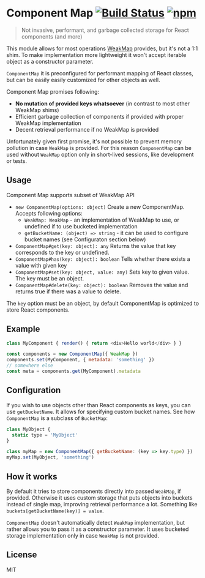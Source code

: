 # Component Map [![Build Status](https://travis-ci.org/sheerun/component-map.svg?branch=master)](https://travis-ci.org/sheerun/component-map) [![npm](https://img.shields.io/npm/v/npm.svg)]()

> Not invasive, performant, and garbage collected storage for React components (and more)

This module allows for most operations [WeakMap](https://developer.mozilla.org/en/docs/Web/JavaScript/Reference/Global_Objects/WeakMap) provides, but it's not a 1:1 shim. To make implementation more lightweight it won't accept iterable object as a constructor parameter.

`ComponentMap` it is preconfigured for performant mapping of React classes, but can be easily easily customized for other objects as well.

Component Map promises following:

- **No mutation of provided keys whatsoever** (in contrast to most other WeakMap shims)
- Efficient garbage collection of components if provided with proper WeakMap implementation
- Decent retrieval performance if no WeakMap is provided

Unfortunately given first promise, it's not possible to prevent memory pollution in case `WeakMap` is provided. For this reason `ComponentMap` can be used without `WeakMap` option only in short-lived sessions, like development or tests.

## Usage

Component Map supports subset of WeakMap API

* `new ComponentMap(options: object)` Create a new ComponentMap. Accepts following options:
  * `WeakMap: WeakMap` - an implementation of WeakMap to use, or undefined if to use bucketed implementation
  * `getBucketName: (object) => string` - it can be used to configure bucket names (see Configuraton section below)
* `ComponentMap#get(key: object): any` Returns the value that key corresponds to the key or undefined.
* `ComponentMap#has(key: object): boolean` Tells whether there exists a value with given key
* `ComponentMap#set(key: object, value: any)` Sets key to given value. The key must be an object.
* `ComponentMap#delete(key: object): boolean` Removes the value and returns true if there was a value to delete.


The `key` option must be an object, by default ComponentMap is optimized to store React components.

## Example

```js
class MyComponent { render() { return <div>Hello world</div> } }

const components = new ComponentMap({ WeakMap })
components.set(MyComponent, { metadata: 'something' })
// somewhere else
const meta = components.get(MyComponent).metadata
```


## Configuration

If you wish to use objects other than React components as keys, you can use `getBucketName`. It allows for specifying custom bucket names. See how `ComponentMap` is a subclass of `BucketMap`:

```js
class MyObject {
  static type = 'MyObject'
}

class myMap = new ComponentMap({ getBucketName: (key => key.type) })
myMap.set(MyObject, 'something')
```

## How it works

By default it tries to store components directly into passed `WeakMap`, if provided. Otherwise it uses custom storage that puts objects into buckets instead of single map, improving retrieval performance a lot. Something like `buckets[getBucketName(key)] = value`.

`ComponentMap` doesn't automatically detect `WeakMap` implementation, but rather allows you to pass it as a constructor parameter. It uses bucketed storage implementation only in case `WeakMap` is not provided.

## License

MIT
